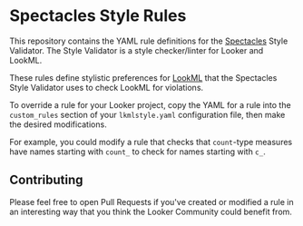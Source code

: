 # Spectacles Style Rules

This repository contains the YAML rule definitions for the [Spectacles](https://spectacles.dev) Style Validator. The Style Validator is a style checker/linter for Looker and LookML.

These rules define stylistic preferences for [LookML](https://looker.com) that the Spectacles Style Validator uses to check LookML for violations.

To override a rule for your Looker project, copy the YAML for a rule into the `custom_rules` section of your `lkmlstyle.yaml` configuration file, then make the desired modifications.

For example, you could modify a rule that checks that `count`-type measures have names starting with `count_` to check for names starting with `c_`.

## Contributing

Please feel free to open Pull Requests if you've created or modified a rule in an interesting way that you think the Looker Community could benefit from.
